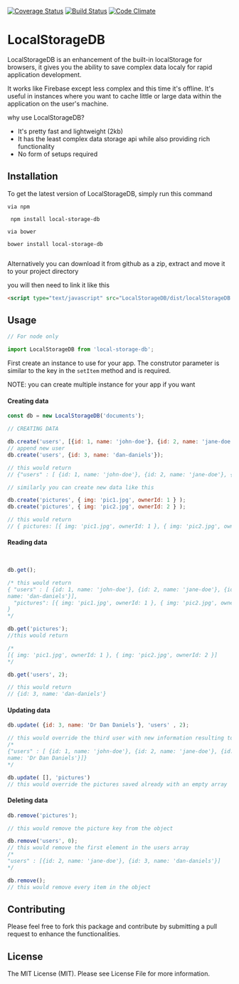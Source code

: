 [![Coverage Status](https://coveralls.io/repos/github/cyrielo/LocalStorageDB.js/badge.svg?branch=master)](https://coveralls.io/github/cyrielo/LocalStorageDB.js?branch=setup-repo-badges) [![Build Status](https://circleci.com/gh/cyrielo/LocalStorageDB.js.svg?branch=master&style=shield)](https://circleci.com/gh/cyrielo/LocalStorageDB.js.svg?branch=master&style=shield) [![Code Climate](https://codeclimate.com/github/cyrielo/LocalStorageDB.js/badges/gpa.svg)](https://codeclimate.com/github/cyrielo/LocalStorageDB.js)
# LocalStorageDB
LocalStorageDB is an enhancement of the built-in localStorage for browsers, it gives you the ability to save complex data localy for rapid application development.

It works like Firebase except less complex and this time it's offline. It's useful in instances where you want to cache little or large data within the application on the user's machine.


why use LocalStorageDB?

 * It's pretty fast and lightweight (2kb)
 * It has the least complex data storage api while also providing rich functionality
 * No form of setups required

## Installation
To get the latest version of LocalStorageDB, simply run this command
```
via npm

 npm install local-storage-db

via bower

bower install local-storage-db


```
Alternatively you can download it from github as a zip, extract and move it to your project directory

you will then need to link it like this

```html
<script type="text/javascript" src="LocalStorageDB/dist/localStorageDB.min.js">
```
## Usage

```javascript
// For node only

import LocalStorageDB from 'local-storage-db';
```

First create an instance to use for your app. The construtor parameter is similar to the key in the `setItem` method and is required.

NOTE: you can create multiple instance for your app if you want

#### Creating data
```javascript
const db = new LocalStorageDB('documents');

// CREATING DATA

db.create('users', [{id: 1, name: 'john-doe'}, {id: 2, name: 'jane-doe'}]);
// append new user
db.create('users', {id: 3, name: 'dan-daniels'});

// this would return
// {"users" : [ {id: 1, name: 'john-doe'}, {id: 2, name: 'jane-doe'}, {id: 3, name: 'dan-daniels'}]}

// similarly you can create new data like this

db.create('pictures', { img: 'pic1.jpg', ownerId: 1 } );
db.create('pictures', { img: 'pic2.jpg', ownerId: 2 } );

// this would return
// { pictures: [{ img: 'pic1.jpg', ownerId: 1 }, { img: 'pic2.jpg', ownerId: 2 }] }


```

#### Reading data
```javascript


db.get();

/* this would return
{ "users" : [ {id: 1, name: 'john-doe'}, {id: 2, name: 'jane-doe'}, {id: 3,
name: 'dan-daniels'}],
  "pictures": [{ img: 'pic1.jpg', ownerId: 1 }, { img: 'pic2.jpg', ownerId: 2 }]
}
*/

db.get('pictures');
//this would return

/*
[{ img: 'pic1.jpg', ownerId: 1 }, { img: 'pic2.jpg', ownerId: 2 }]
*/

db.get('users', 2);

// this would return
// {id: 3, name: 'dan-daniels'}
```

#### Updating data
```javascript
db.update( {id: 3, name: 'Dr Dan Daniels'}, 'users' , 2);

// this would override the third user with new information resulting to:
/*
{"users" : [ {id: 1, name: 'john-doe'}, {id: 2, name: 'jane-doe'}, {id: 3,
name: 'Dr Dan Daniels'}]}
*/

db.update( [], 'pictures')
// this would override the pictures saved already with an empty array

```
#### Deleting data
```javascript
db.remove('pictures');

// this would remove the picture key from the object

db.remove('users', 0);
// this would remove the first element in the users array
/*
"users" : [{id: 2, name: 'jane-doe'}, {id: 3, name: 'dan-daniels'}]
*/

db.remove();
// this would remove every item in the object

```

## Contributing

Please feel free to fork this package and contribute by submitting a pull request to enhance the functionalities.


## License
The MIT License (MIT). Please see License File for more information.
